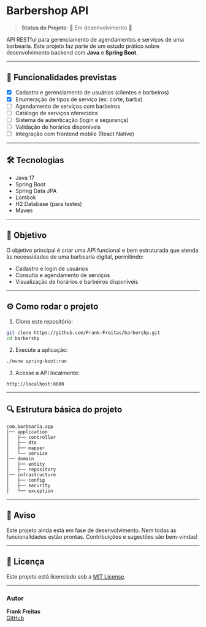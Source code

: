 # Barbershop API

> **Status do Projeto**: 🚧 Em desenvolvimento 🚧

API RESTful para gerenciamento de agendamentos e serviços de uma barbearia. Este projeto faz parte de um estudo prático sobre desenvolvimento backend com **Java** e **Spring Boot**.

---

## 📌 Funcionalidades previstas

- [x] Cadastro e gerenciamento de usuários (clientes e barbeiros)
- [x] Enumeração de tipos de serviço (ex: corte, barba)
- [ ] Agendamento de serviços com barbeiros
- [ ] Catálogo de serviços oferecidos
- [ ] Sistema de autenticação (login e segurança)
- [ ] Validação de horários disponíveis
- [ ] Integração com frontend mobile (React Native)

---

## 🛠️ Tecnologias

- Java 17
- Spring Boot
- Spring Data JPA
- Lombok
- H2 Database (para testes)
- Maven

---

## 🎯 Objetivo

O objetivo principal é criar uma API funcional e bem estruturada que atenda às necessidades de uma barbearia digital, permitindo:
- Cadastro e login de usuários
- Consulta e agendamento de serviços
- Visualização de horários e barbeiros disponíveis

---

## ⚙️ Como rodar o projeto

1. Clone este repositório:

```bash
git clone https://github.com/Frank-Freitas/barbershp.git
cd barbershp
```

2. Execute a aplicação:

```bash
./mvnw spring-boot:run
```

3. Acesse a API localmente:
```
http://localhost:8080
```

---

## 🔍 Estrutura básica do projeto

```
com.barbearia.app
│── application
│   ├── controller
│   ├── dto
│   ├── mapper
│   └── service
│── domain
│   ├── entity
│   ├── repository
│── infrastructure
│   ├── config
│   ├── security
│   └── exception
```

---

## 📢 Aviso

Este projeto ainda está em fase de desenvolvimento. Nem todas as funcionalidades estão prontas. Contribuições e sugestões são bem-vindas!

---

## 📄 Licença

Este projeto está licenciado sob a [MIT License](LICENSE).

---

### Autor
**Frank Freitas**  
[GitHub](https://github.com/Frank-Freitas)

